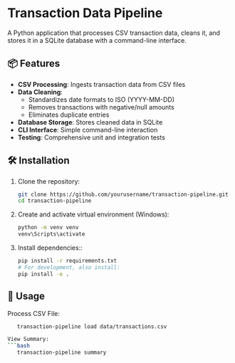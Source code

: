 # Transaction Data Pipeline

A Python application that processes CSV transaction data, cleans it, and stores it in a SQLite database with a command-line interface.

## 📦 Features

- **CSV Processing**: Ingests transaction data from CSV files
- **Data Cleaning**:
  - Standardizes date formats to ISO (YYYY-MM-DD)
  - Removes transactions with negative/null amounts
  - Eliminates duplicate entries
- **Database Storage**: Stores cleaned data in SQLite
- **CLI Interface**: Simple command-line interaction
- **Testing**: Comprehensive unit and integration tests

## 🛠️ Installation

1. Clone the repository:
   ```bash
   git clone https://github.com/yourusername/transaction-pipeline.git
   cd transaction-pipeline
2. Create and activate virtual environment (Windows):
   ```bash
   python -m venv venv
   venv\Scripts\activate
3. Install dependencies::
   ```bash
   pip install -r requirements.txt
   # For development, also install:
   pip install -e .
## 🚀 Usage
Process CSV File:
```bash
   transaction-pipeline load data/transactions.csv

View Summary:
```bash
   transaction-pipeline summary
